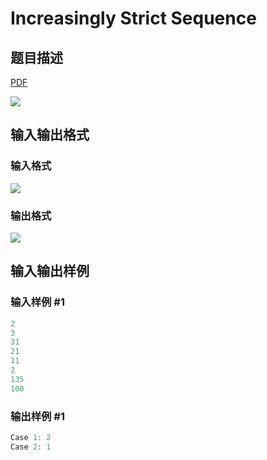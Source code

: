 # Increasingly Strict Sequence

## 题目描述

[problemUrl]: https://uva.onlinejudge.org/index.php?option=com_onlinejudge&Itemid=8&category=823&page=show_problem&problem=4612

[PDF](https://uva.onlinejudge.org/external/127/p12759.pdf)

![](https://cdn.luogu.com.cn/upload/vjudge_pic/UVA12759/a2e6c5af6e1ba30d6f77112075e9935298856690.png)

## 输入输出格式

### 输入格式

![](https://cdn.luogu.com.cn/upload/vjudge_pic/UVA12759/a7b074fb56aad8274f6101a5c508a267c805506b.png)

### 输出格式

![](https://cdn.luogu.com.cn/upload/vjudge_pic/UVA12759/131e260a4228137002f8f2be8dc01259516333b8.png)

## 输入输出样例

### 输入样例 #1

```cpp
2
3
31
21
11
2
135
100
```


### 输出样例 #1

```cpp
Case 1: 2
Case 2: 1
```


